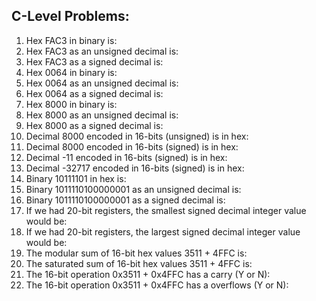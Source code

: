 ## C-Level Problems:

  1. Hex FAC3 in binary is:
  2. Hex FAC3 as an unsigned decimal is:
  3. Hex FAC3 as a signed decimal is:
  4. Hex 0064 in binary is:
  5. Hex 0064 as an unsigned decimal is:
  6. Hex 0064 as a signed decimal is:
  7. Hex 8000 in binary is:
  8. Hex 8000 as an unsigned decimal is:
  9. Hex 8000 as a signed decimal is:
  10. Decimal 8000 encoded in 16-bits (unsigned) is in hex:
  11. Decimal 8000 encoded in 16-bits (signed) is in hex:
  12. Decimal -11 encoded in 16-bits (signed) is in hex:
  13. Decimal -32717 encoded in 16-bits (signed) is in hex:
  14. Binary 10111101 in hex is:
  15. Binary 1011110100000001 as an unsigned decimal is:
  16. Binary 1011110100000001 as a signed decimal is:
  17. If we had 20-bit registers, the smallest signed decimal integer value would be:
  18. If we had 20-bit registers, the largest signed decimal integer value would be:
  19. The modular sum of 16-bit hex values 3511 + 4FFC is:
  20. The saturated sum of 16-bit hex values 3511 + 4FFC is:
  21. The 16-bit operation 0x3511 + 0x4FFC has a carry (Y or N):
  22. The 16-bit operation 0x3511 + 0x4FFC has a overflows (Y or N):
